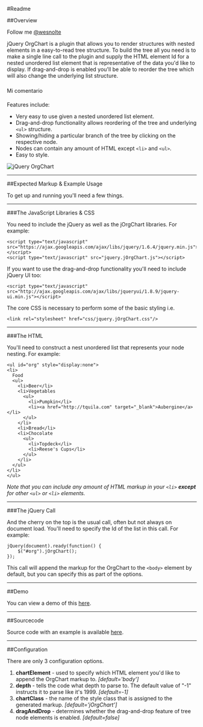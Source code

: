 #Readme


##Overview

Follow me [@wesnolte](http://twitter.com/wesnolte)

jQuery OrgChart is a plugin that allows you to render structures with nested elements in a easy-to-read tree structure. To build the tree all you need is to make a single line call to the plugin and supply the HTML element Id for a nested unordered list element that is representative of the data you'd like to display. If drag-and-drop is enabled you'll be able to reorder the tree which will also change the underlying list structure. 
#####

Mi comentario
####
Features include:

* Very easy to use given a nested unordered list element.
* Drag-and-drop functionality allows reordering of the tree and underlying `<ul>` structure.
* Showing/hiding a particular branch of the tree by clicking on the respective node.
* Nodes can contain any amount of HTML except `<li>` and `<ul>`.
* Easy to style.

![jQuery OrgChart](http://i.imgur.com/2OpyG.png "jQuery OrgChart")

----

##Expected Markup & Example Usage

To get up and running you'll need a few things. 

-----

###The JavaScript Libraries & CSS

You need to include the jQuery as well as the jOrgChart libraries. For example:

	<script type="text/javascript" src="https://ajax.googleapis.com/ajax/libs/jquery/1.6.4/jquery.min.js"></script>
	<script type="text/javascript" src="jquery.jOrgChart.js"></script>
	
If you want to use the drag-and-drop functionality you'll need to include jQuery UI too:

	<script type="text/javascript" src="http://ajax.googleapis.com/ajax/libs/jqueryui/1.8.9/jquery-ui.min.js"></script>
	
The core CSS is necessary to perform some of the basic styling i.e.

    <link rel="stylesheet" href="css/jquery.jOrgChart.css"/>

----

###The HTML

You'll need to construct a nest unordered list that represents your node nesting. For example:

	<ul id="org" style="display:none">
	<li>
	  Food
	  <ul>
	    <li>Beer</li>
	    <li>Vegetables
	      <ul>
	        <li>Pumpkin</li>
	        <li><a href="http://tquila.com" target="_blank">Aubergine</a></li>
	      </ul>
	    </li>
	    <li>Bread</li>
	    <li>Chocolate
	      <ul>
	        <li>Topdeck</li>
	        <li>Reese's Cups</li>
	      </ul>
	    </li>
	  </ul>
	</li>
	</ul>

*Note that you can include any amount of HTML markup in your `<li>` **except** for other `<ul>` or `<li>` elements.*


-----

###The jQuery Call

And the cherry on the top is the usual call, often but not always on document load. You'll need to specify the Id of the list in this call. For example:

	jQuery(document).ready(function() {
	    $("#org").jOrgChart();
	});
	
This call will append the markup for the OrgChart to the `<body>` element by default, but you can specify this as part of the options.

----

##Demo

You can view a demo of this [here](http://bit.ly/u1XhTf "jQuery OrgChart").

------

##Sourcecode

Source code with an example is available [here](https://github.com/wesnolte/jOrgChart/tree/master/example "Example & Source").

-----

##Configuration

There are only 3 configuration options.

1. **chartElement** - used to specify which HTML element you'd like to append the OrgChart markup to. *[default='body']*
2. **depth** - tells the code what depth to parse to. The default value of "-1" instructs it to parse like it's 1999. *[default=-1]*
3. **chartClass** - the name of the style class that is assigned to the generated markup. *[default='jOrgChart']*
4. **dragAndDrop** - determines whether the drag-and-drop feature of tree node elements is enabled. *[default=false]*
